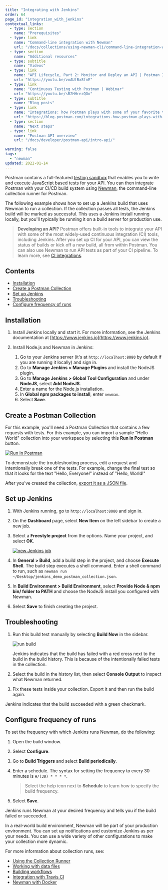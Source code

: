 ```yaml
---
title: "Integrating with Jenkins"
order: 64
page_id: "integration_with_jenkins"
contextual_links:
  - type: section
    name: "Prerequisites"
  - type: link
    name: "Command-line integration with Newman"
    url: "/docs/collections/using-newman-cli/command-line-integration-with-newman/"
  - type: section
    name: "Additional resources"
  - type: subtitle
    name: "Videos"
  - type: link
    name: "API Lifecycle, Part 2: Monitor and Deploy an API | Postman Intergalactic"
    url: "https://youtu.be/voAUfBx8fnE"
  - type: link
    name: "Continuous Testing with Postman | Webinar"
    url: "https://youtu.be/sB2HHrezQOo"
  - type: subtitle
    name: "Blog posts"
  - type: link
    name: "Integrations: how Postman plays with some of your favorite tools"
    url: "https://blog.postman.com/integrations-how-postman-plays-with-some-of-your-favorite-tools/"
  - type: section
    name: "Next steps"
  - type: link
    name: "Postman API overview"
    url: "/docs/developer/postman-api/intro-api/"

warning: false
tags:
  - "newman"
updated: 2022-01-14
---
```


Postman contains a full-featured [testing sandbox](/docs/writing-scripts/script-references/postman-sandbox-api-reference/) that enables you to write and execute JavaScript based tests for your API. You can then integrate Postman with your CI/CD build system using [Newman](/docs/collections/using-newman-cli/command-line-integration-with-newman/), the command-line collection runner for Postman.

The following example shows how to set up a Jenkins build that uses Newman to run a collection. If the collection passes all tests, the Jenkins build will be marked as successful. This uses a Jenkins install running locally, but you'll typically be running it on a build server for production use.

> **Developing an API?** Postman offers built-in tools to integrate your API with some of the most widely-used continuous integration (CI) tools, including Jenkins. After you set up CI for your API, you can view the status of builds or kick off a new build, all from within Postman. You can also use Newman to run API tests as part of your CI pipeline. To learn more, see [CI integrations](/docs/integrations/ci-integrations/).

## Contents

* [Installation](#installation)
* [Create a Postman Collection](#create-a-postman-collection)
* [Set up Jenkins](#set-up-jenkins)
* [Troubleshooting](#troubleshooting)
* [Configure frequency of runs](#configure-frequency-of-runs)

## Installation

1. Install Jenkins locally and start it. For more information, see the Jenkins documentation at [https://www.jenkins.io](https://www.jenkins.io).

1. Install Node.js and Newman in Jenkins:
    1. Go to your Jenkins server (it's at `http://localhost:8080` by default if you are running it locally) and sign in.
    1. Go to **Manage Jenkins > Manage Plugins** and install the NodeJS plugin.
    1. Go to **Manage Jenkins > Global Tool Configuration** and under **NodeJS**, select **Add NodeJS**.
    1. Enter a name for the Node.js installation.
    1. In **Global npm packages to install**, enter `newman`.
    1. Select **Save**.

## Create a Postman Collection

For this example, you'll need a Postman Collection that contains a few requests with tests. For this example, you can import a sample "Hello World" collection into your workspace by selecting this **Run in Postman** button.

[![Run in Postman](https://run.pstmn.io/button.svg)](https://god.gw.postman.com/run-collection/92cc7527bbab2bedffbd?action=collection%2Fimport)

To demonstrate the troubleshooting process, edit a request and intentionally break one of the tests. For example, change the final test so that it looks for the text "Hello, Everyone!" instead of "Hello, World!"

After you've created the collection, [export it as a JSON file](/docs/getting-started/importing-and-exporting-data/).

## Set up Jenkins

1. With Jenkins running, go to `http://localhost:8080` and sign in.
1. On the **Dashboard** page, select **New Item** on the left sidebar to create a new job.
1. Select a **Freestyle project** from the options. Name your project, and select **OK**.

    [![new Jenkins job](https://assets.postman.com/postman-docs/integrating_with_jenkins_4.jpg)](https://assets.postman.com/postman-docs/integrating_with_jenkins_4.jpg)

1. In **General > Build**, add a build step in the project, and choose **Execute Shell**. The build step executes a shell command. Enter a shell command to run, such as `newman run ~/Desktop/jenkins_demo_postman_collection.json`.

1. In **Build Environment > Build Environment**, select **Provide Node & npm bin/ folder to PATH** and choose the NodeJS install you configured with Newman.

1. Select **Save** to finish creating the project.

## Troubleshooting

1. Run this build test manually by selecting **Build Now** in the sidebar.

    ![run build](https://assets.postman.com/postman-docs/integrating_with_jenkins_build_now-2.jpg)

   Jenkins indicates that the build has failed with a red cross next to the build in the build history. This is because of the intentionally failed tests in the collection.

1. Select the build in the history list, then select **Console Output** to inspect what Newman returned.

1. Fix these tests inside your collection. Export it and then run the build again.

Jenkins indicates that the build succeeded with a green checkmark.

## Configure frequency of runs

To set the frequency with which Jenkins runs Newman, do the following:

1. Open the build window.
1. Select **Configure**.
1. Go to **Build Triggers** and select **Build periodically**.
1. Enter a schedule. The syntax for setting the frequency to every 30 minutes is `H/(30) * * * *`.

    > Select the help icon next to **Schedule** to learn how to specify the build frequency.
1. Select **Save**.

Jenkins runs Newman at your desired frequency and tells you if the build failed or succeeded.

In a real-world build environment, Newman will be part of your production environment. You can set up notifications and customize Jenkins as per your needs. You can use a wide variety of other configurations to make your collection more dynamic.

For more information about collection runs, see:

* [Using the Collection Runner](/docs/collections/running-collections/intro-to-collection-runs/)
* [Working with data files](/docs/collections/running-collections/working-with-data-files/)
* [Building workflows](/docs/collections/running-collections/building-workflows/)
* [Integration with Travis CI](/docs/collections/using-newman-cli/integration-with-travis/)
* [Newman with Docker](/docs/collections/using-newman-cli/newman-with-docker/)
